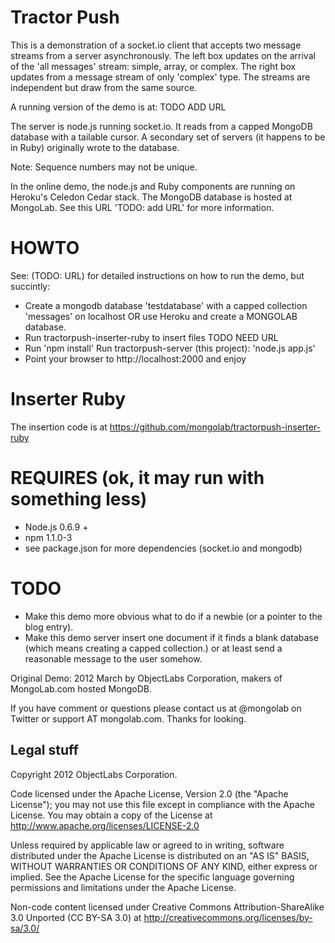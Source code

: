# Tractor Push
This is a demonstration of a socket.io client that accepts two message streams from a server asynchronously.  The left box updates on the arrival of the 'all messages' stream: simple, array, or complex.  The right box updates from a message stream of only 'complex' type.  The streams are independent but draw from the same source.  

A running version of the demo is at: TODO ADD URL

The server is node.js running socket.io.  It reads from a capped MongoDB database with a tailable cursor.  A secondary set of servers (it happens to be in Ruby) originally wrote to the database.  

Note: Sequence numbers may not be unique.

In the online demo, the node.js and Ruby components are running on Heroku's Celedon Cedar stack.  The MongoDB database is hosted at MongoLab.  See this URL 'TODO: add URL' for more information.

# HOWTO
See: (TODO: URL) for detailed instructions on how to run the demo, but succintly:
* Create a mongodb database 'testdatabase' with a capped collection 'messages' on localhost OR use Heroku and create a MONGOLAB database.
* Run tractorpush-inserter-ruby to insert files TODO NEED URL
* Run 'npm install' Run tractorpush-server (this project): 'node.js app.js'
* Point your browser to http://localhost:2000 and enjoy

# Inserter Ruby
The insertion code is at https://github.com/mongolab/tractorpush-inserter-ruby

# REQUIRES (ok, it may run with something less)
* Node.js 0.6.9 +
* npm 1.1.0-3
* see package.json for more dependencies (socket.io and mongodb)

# TODO
* Make this demo more obvious what to do if a newbie (or a pointer to the blog entry).
* Make this demo server insert one document if it finds a blank database (which means creating a capped collection.) or at least send a reasonable message to the user somehow.

Original Demo: 2012 March by ObjectLabs Corporation, makers of MongoLab.com hosted MongoDB. 

If you have comment or questions please contact us at @mongolab on Twitter or support AT mongolab.com.  Thanks for looking.

## Legal stuff
Copyright 2012 ObjectLabs Corporation.  

Code licensed under the Apache License, Version 2.0 (the "Apache
License"); you may not use this file except in compliance with
the Apache License.  You may obtain a copy of the License at http://www.apache.org/licenses/LICENSE-2.0

Unless required by applicable law or agreed to in writing, software
distributed under the Apache License is distributed on an "AS IS"
BASIS, WITHOUT WARRANTIES OR CONDITIONS OF ANY KIND, either express or
implied.  See the Apache License for the specific language governing
permissions and limitations under the Apache License.

Non-code content licensed under Creative Commons
Attribution-ShareAlike 3.0 Unported (CC BY-SA 3.0) at
http://creativecommons.org/licenses/by-sa/3.0/
